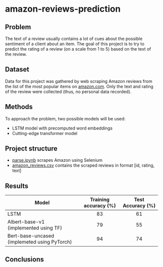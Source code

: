 # amazon-reviews-prediction

## Problem

The text of a review usually contains a lot of cues about the possible sentiment of a client about an item.
The goal of this project is to try to predict the rating of a review (on a scale from 1 to 5) based on the text of the review.

## Dataset

Data for this project was gathered by web scraping Amazon reviews from the list of the most popular items on [amazon.com](amazon.com).
Only the text and rating of the review were collected (thus, no personal data recorded).

## Methods

To approach the problem, two possible models will be used:
- LSTM model with precomputed word embeddings
- Cutting-edge transformer model

## Project structure

- [parse.ipynb](./parse.ipynb) scrapes Amazon using Selenium
- [amazon_reviews.csv](./amazon_reviews.csv) contains the scraped reviews in format [id, rating, text]

## Results

| Model | Training accuracy (%) | Test Accuracy (%) |
| --- | :---: | :---: |
| LSTM | 83 | 61 |
| Albert-base-v1 (implemented using TF) | 79 | 55 |
| Bert-base-uncased (implemeted using PyTorch) | 94 | 74 |


## Conclusions